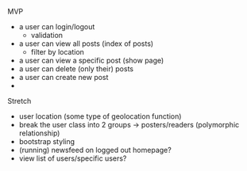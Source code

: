 MVP
- a user can login/logout
    - validation
- a user can view all posts (index of posts)
    - filter by location
- a user can view a specific post (show page)
- a user can delete (only their) posts
- a user can create new post
- 

Stretch 
- user location (some type of geolocation function)
- break the user class into 2 groups -> posters/readers (polymorphic relationship)
- bootstrap styling
- (running) newsfeed on logged out homepage?
- view list of users/specific users?

